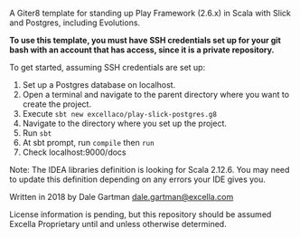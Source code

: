 A Giter8 template for standing up Play Framework (2.6.x) in Scala with Slick and Postgres, including Evolutions.

**To use this template, you must have SSH credentials set up for your git bash with an account that has access, since it is a private repository.**

To get started, assuming SSH credentials are set up:
1. Set up a Postgres database on localhost.
2. Open a terminal and navigate to the parent directory where you want to create the project.
3. Execute `sbt new excellaco/play-slick-postgres.g8`
4. Navigate to the directory where you set up the project.
5. Run `sbt`
6. At sbt prompt, run `compile` then `run`
7. Check localhost:9000/docs

Note: The IDEA libraries definition is looking for Scala 2.12.6. You may need to update this definition depending
on any errors your IDE gives you.

Written in 2018 by Dale Gartman <dale.gartman@excella.com>

License information is pending, but this repository should be assumed Excella Proprietary until and unless otherwise
determined.
